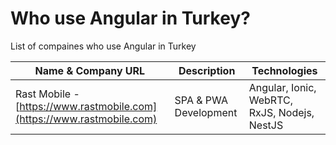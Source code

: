 # Who use Angular in Turkey?
List of compaines who use Angular in Turkey




| Name & Company URL | Description | Technologies |
|--|--|--|
| Rast Mobile - [https://www.rastmobile.com](https://www.rastmobile.com) | SPA & PWA Development | Angular, Ionic, WebRTC, RxJS, Nodejs, NestJS |


